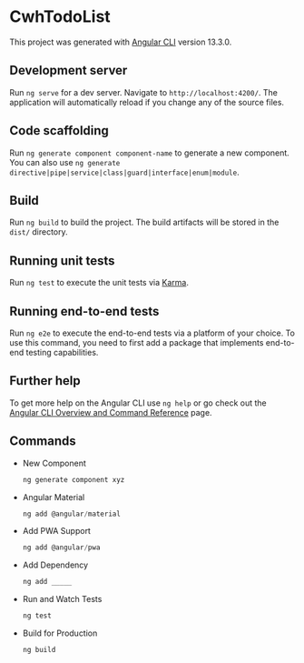 # CwhTodoList

This project was generated with [Angular CLI](https://github.com/angular/angular-cli) version 13.3.0.

## Development server

Run `ng serve` for a dev server. Navigate to `http://localhost:4200/`. The application will automatically reload if you change any of the source files.

## Code scaffolding

Run `ng generate component component-name` to generate a new component. You can also use `ng generate directive|pipe|service|class|guard|interface|enum|module`.

## Build

Run `ng build` to build the project. The build artifacts will be stored in the `dist/` directory.

## Running unit tests

Run `ng test` to execute the unit tests via [Karma](https://karma-runner.github.io).

## Running end-to-end tests

Run `ng e2e` to execute the end-to-end tests via a platform of your choice. To use this command, you need to first add a package that implements end-to-end testing capabilities.

## Further help

To get more help on the Angular CLI use `ng help` or go check out the [Angular CLI Overview and Command Reference](https://angular.io/cli) page.

## Commands

- New Component

  ```powershell
  ng generate component xyz
  ```

- Angular Material

  ```powershell
  ng add @angular/material
  ```

- Add PWA Support

  ```powershell
  ng add @angular/pwa
  ```

- Add Dependency

  ```powershell
  ng add _____
  ```

- Run and Watch Tests

  ```powershell
  ng test
  ```

- Build for Production

  ```powershell
  ng build
  ```
